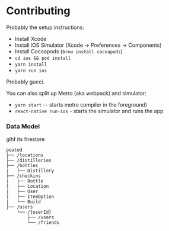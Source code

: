 # Contributing

Probably the setup instructions:

- Install Xcode
- Install iOS Simulator (Xcode -> Preferences -> Components)
- Install Cocoapods (``brew install cocoapods``)
- ``cd ios && pod install``
- ``yarn install``
- ``yarn run ios``

Probably gucci.

You can also split up Metro (aka webpack) and simulator:

- ``yarn start`` -- starts metro compiler in the foreground)
- ``react-native run-ios`` - starts the simulator and runs the app

### Data Model

glhf its firestore

```
peated
├── /locations
├── /distilleries
├── /bottles
|   ├── Distillery
├── /checkins
|   ├── Bottle
|   ├── Location
|   ├── User
|   ├── ItemOption
|   └── Build
├── /users
    └── /{userId}
        ├── /users
        └── /friends
```
